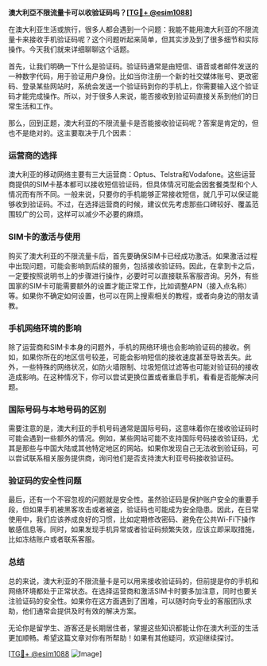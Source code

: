 **澳大利亞不限流量卡可以收验证码吗？[[TG💪+ @esim1088](https://t.me/s/esim1088)]**

在澳大利亚生活或旅行，很多人都会遇到一个问题：我能不能用澳大利亚的不限流量卡来接收手机验证码呢？这个问题听起来简单，但其实涉及到了很多细节和实际操作。今天我们就来详细聊聊这个话题。

首先，让我们明确一下什么是验证码。验证码通常是由短信、语音或者邮件发送的一种数字代码，用于验证用户身份。比如当你注册一个新的社交媒体账号、更改密码、登录某些网站时，系统会发送一个验证码到你的手机上，你需要输入这个验证码才能完成操作。所以，对于很多人来说，能否接收到验证码直接关系到他们的日常生活和工作。

那么，回到正题，澳大利亚的不限流量卡是否能接收验证码呢？答案是肯定的，但也不是绝对的。这主要取决于几个因素：

### **运营商的选择**
澳大利亚的移动网络主要有三大运营商：Optus、Telstra和Vodafone。这些运营商提供的SIM卡基本都可以接收短信验证码，但具体情况可能会因套餐类型和个人情况而有所不同。一般来说，只要你的手机能够正常接收短信，就几乎可以保证能够收到验证码。不过，在选择运营商的时候，建议优先考虑那些口碑较好、覆盖范围较广的公司，这样可以减少不必要的麻烦。

### **SIM卡的激活与使用**
购买了澳大利亚的不限流量卡后，首先要确保SIM卡已经成功激活。如果激活过程中出现问题，可能会影响到后续的服务，包括接收验证码。因此，在拿到卡之后，一定要按照说明书上的步骤进行操作，必要时可以直接联系客服咨询。另外，有些国家的SIM卡可能需要额外的设置才能正常工作，比如调整APN（接入点名称）等。如果你不确定如何设置，也可以在网上搜索相关的教程，或者向身边的朋友请教。

### **手机网络环境的影响**
除了运营商和SIM卡本身的问题外，手机的网络环境也会影响验证码的接收。例如，如果你所在的地区信号较差，可能会影响短信的接收速度甚至导致丢失。此外，一些特殊的网络状况，如防火墙限制、垃圾短信过滤等也可能对验证码的接收造成影响。在这种情况下，你可以尝试更换位置或者重启手机，看看是否能解决问题。

### **国际号码与本地号码的区别**
需要注意的是，澳大利亚的手机号码通常是国际号码，这意味着你在接收验证码时可能会遇到一些额外的情况。例如，某些网站可能不支持国际号码接收验证码，尤其是那些与中国大陆或其他特定地区的网站。如果你发现自己无法收到验证码，可以尝试联系相关服务提供商，询问他们是否支持澳大利亚号码接收验证码。

### **验证码的安全性问题**
最后，还有一个不容忽视的问题就是安全性。虽然验证码是保护账户安全的重要手段，但如果手机被黑客攻击或者被盗，验证码也可能成为安全隐患。因此，在日常使用中，我们应该养成良好的习惯，比如定期修改密码、避免在公共Wi-Fi下操作敏感信息等。同时，如果发现手机异常或者验证码频繁失效，应该立即采取措施，比如冻结账户或者联系客服。

### **总结**
总的来说，澳大利亚的不限流量卡是可以用来接收验证码的，但前提是你的手机和网络环境都处于正常状态。在选择运营商和激活SIM卡时要多加注意，同时也要关注验证码的安全性。如果你在这方面遇到了困难，可以随时向专业的客服团队求助，他们通常会提供及时有效的解决方案。

无论你是留学生、游客还是长期居住者，掌握这些知识都能让你在澳大利亚的生活更加顺畅。希望这篇文章对你有所帮助！如果有其他疑问，欢迎继续探讨。

[[TG💪+ @esim1088](https://t.me/s/esim1088) ![Image](https://i.postimg.cc/4NQfJmqS/Snipaste-2025-05-13-00-14-12.png)]